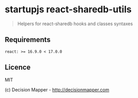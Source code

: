 # startupjs react-sharedb-utils

> Helpers for react-sharedb hooks and classes syntaxes

## Requirements

```
react: >= 16.9.0 < 17.0.0
```

## Licence

MIT

(c) Decision Mapper - http://decisionmapper.com
